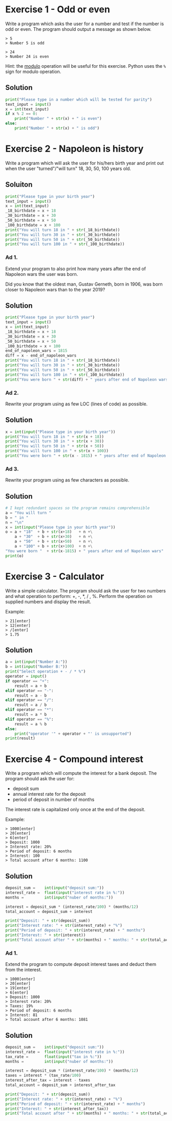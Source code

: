 # Exercise 1 - Odd or even
Write a program which asks the user for a number and test if the
number is odd or even. The program should output a message as shown
below.
```
> 5
> Number 5 is odd
```
```
> 24
> Number 24 is even
```
Hint: the [modulo](https://en.wikipedia.org/wiki/Modulo_operation)
operation will be useful for this exercise. Python uses the `%` sign
for modulo operation.

## Solution

```Python
print("Please type in a number which will be tested for parity")
text_input = input()
x = int(text_input)
if x % 2 == 0:
    print("Number " + str(x) + " is even")
else:
    print("Number " + str(x) + " is odd")
```

# Exercise 2 - Napoleon is history
Write a program which will ask the user for his/hers birth year and
print out when the user "turned"/"will turn" 18, 30, 50, 100 years
old.

## Soluiton

```Python
print("Please type in your birth year")
text_input = input()
x = int(text_input)
_18_birthdate = x + 18
_30_birthdate = x + 30
_50_birthdate = x + 50
_100_birthdate = x + 100
print("You will turn 18 in " + str(_18_birthdate))
print("You will turn 30 in " + str(_30_birthdate))
print("You will turn 50 in " + str(_50_birthdate))
print("You will turn 100 in " + str(_100_birthdate))
```

### Ad 1.
Extend your program to also print how many years after the end of
Napoleon wars the user was born.

Did you know that the oldest man, Gustav Gerneth, born in 1906,
was born closer to Napoleon wars than to the year 2019?

## Solution
```Python
print("Please type in your birth year")
text_input = input()
x = int(text_input)
_18_birthdate = x + 18
_30_birthdate = x + 30
_50_birthdate = x + 50
_100_birthdate = x + 100
end_of_napoleon_wars = 1815
diff = x - end_of_napoleon_wars
print("You will turn 18 in " + str(_18_birthdate))
print("You will turn 30 in " + str(_30_birthdate))
print("You will turn 50 in " + str(_50_birthdate))
print("You will turn 100 in " + str(_100_birthdate))
print("You were born " + str(diff) + " years after end of Napoleon wars")
```

### Ad 2.
Rewrite your program using as few LOC (lines of code) as possible.

## Solution
```Python
x = int(input("Please type in your birth year"))
print("You will turn 18 in " + str(x + 18))
print("You will turn 30 in " + str(x + 30))
print("You will turn 50 in " + str(x + 50))
print("You will turn 100 in " + str(x + 100))
print("You were born " + str(x - 1815) + " years after end of Napoleon wars") # Napoleon wars ended in 1815
```
### Ad 3.
Rewrite your program using as few characters as possible.

## Solution
```Python
# I kept redundant spaces so the program remains comprehensible
a = "You will turn "
b = " in "
n = "\n"
x = int(input("Please type in your birth year"))
o = a + "18"  + b + str(x+18)   + n +\
    a + "30"  + b + str(x+30)   + n +\
    a + "50"  + b + str(x+50)   + n +\
    a + "100" + b + str(x+100)  + n +\
"You were born "  + str(x-1815) + " years after end of Napoleon wars"
print(o)
```

# Exercise 3 - Calculator
Write a simple calculator. The program should ask the user for two
numbers and what operation to perform: +, -, *, / , %.
Perform the operation on supplied numbers and display the result.

Example:

```
> 21[enter]
> 12[enter]
> /[enter]
> 1.75
```

## Solution
```Python
a = int(input("Number A:"))
b = int(input("Number B:"))
print("Select operation + - / * %")
operator = input()
if operator == "+":
    result = a + b
elif operator == "-":
    result = a - b
elif operator == "/":
    result = a / b
elif operator == "*":
    result = a * b
elif operator == "%":
    result = a % b
else:
    print("operator '" + operator + "' is unsupported")
print(result)
```

# Exercise 4 - Compound interest
Write a program which will compute the interest for a bank deposit.
The program should ask the user for:
- deposit sum
- annual interest rate for the deposit
- period of deposit in number of months

The interest rate is capitalized only once at the end of the deposit.

Example:
```
> 1000[enter]
> 20[enter]
> 6[enter]
> Deposit: 1000
> Interest rate: 20%
> Period of deposit: 6 months
> Interest: 100
> Total account after 6 months: 1100
```

## Solution
```Python
deposit_sum =    int(input("deposit sum:"))
interest_rate =  float(input("interest rate in %:"))
months =         int(input("nuber of months:"))

interest = deposit_sum * (interest_rate/100) * (months/12)
total_account = deposit_sum + interest

print("Deposit: " + str(deposit_sum))
print("Interest rate: " + str(interest_rate) + "%")
print("Period of deposit: " + str(interest_rate) + " months")
print("Interest: " + str(interest))
print("Total account after " + str(months) + " months: " + str(total_account))
```

### Ad 1.
Extend the program to compute deposit interest taxes and deduct them
from the interest.
```
> 1000[enter]
> 20[enter]
> 19[enter]
> 6[enter]
> Deposit: 1000
> Interest rate: 20%
> Taxes: 19%
> Period of deposit: 6 months
> Interest: 81
> Total account after 6 months: 1081
```

## Solution
```Python
deposit_sum =    int(input("deposit sum:"))
interest_rate =  float(input("interest rate in %:"))
tax_rate =       float(input("tax in %:"))
months =         int(input("nuber of months:"))

interest = deposit_sum * (interest_rate/100) * (months/12)
taxes = interest * (tax_rate/100)
interest_after_tax = interest - taxes
total_account = deposit_sum + interest_after_tax

print("Deposit: " + str(deposit_sum))
print("Interest rate: " + str(interest_rate) + "%")
print("Period of deposit: " + str(interest_rate) + " months")
print("Interest: " + str(interest_after_tax))
print("Total account after " + str(months) + " months: " + str(total_account))
```
